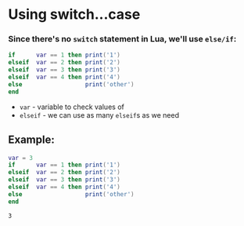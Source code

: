 # Using switch...case

### Since there's no `switch` statement in Lua, we'll use `else/if`:

```lua
if      var == 1 then print('1')
elseif  var == 2 then print('2')
elseif  var == 3 then print('3')
elseif  var == 4 then print('4')
else                  print('other')
end
```

- `var` - variable to check values of
- `elseif` - we can use as many `elseif`s as we need

## Example: 
```lua
var = 3
if      var == 1 then print('1')
elseif  var == 2 then print('2')
elseif  var == 3 then print('3')
elseif  var == 4 then print('4')
else                  print('other')
end
```
```
3

```

